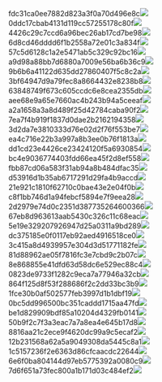 fdc31ca0ee7882d823a3f0a70d496e8c<img  src="https://img.alicdn.com/bao/uploaded/i3/2639837995/TB2me9npIj_B1NjSZFHXXaDWpXa_!!2639837995.jpg_160x160.jpg">
0ddc17cbab4131d119cc57255178c80f<img  src="https://img.alicdn.com/bao/uploaded/i1/2639837995/O1CN0128vl0KHRyAexEmp_!!2639837995.jpg_160x160.jpg">
4426c29c7ccd6a96bec26ab17cd7be98<img  src="https://img.alicdn.com/bao/uploaded/i4/2639837995/O1CN0128vl03pVszyGMqJ_!!2639837995.jpg_160x160.jpg">
6d8cd46dddd6f1b2558a72e01c3a834f<img  src="https://img.alicdn.com/bao/uploaded/i2/2639837995/O1CN0128vl0Ih2dy6u3Fm_!!2639837995.jpg_160x160.jpg">
57c5d6128c1a2e5471ab5c329c92bc16<img  src="https://img.alicdn.com/bao/uploaded/i3/2639837995/O1CN0128vl0EHQKbxN3lK_!!2639837995.jpg_160x160.jpg">
a9d98a88bb7d6880a7009e56ba6b36c9<img  src="https://img.alicdn.com/bao/uploaded/i2/2639837995/TB2mEA3prZnBKNjSZFGXXbt3FXa_!!2639837995.jpg_160x160.jpg">
9b6b6a41122d635dd27860407f5c8c2a<img  src="https://img.alicdn.com/bao/uploaded/i4/2639837995/O1CN0128vl0WN9kjPa3ZD_!!2639837995.jpg_160x160.jpg">
3bf64947d9a79fec8a8664432e8238b8<img  src="https://img.alicdn.com/bao/uploaded/i4/2639837995/O1CN0128vl0crlIuBjuDl_!!2639837995.jpg_160x160.jpg">
63848749f673c605ccdc6e8cea2355db<img  src="https://img.alicdn.com/bao/uploaded/i1/2639837995/O1CN0128vl0Y8l0ANbkeI_!!2639837995.jpg_160x160.jpg">
aee68e9a65e7660ac4b243b94a5ceeaf<img  src="https://img.alicdn.com/bao/uploaded/i3/2639837995/TB2Z4ECncj_B1NjSZFHXXaDWpXa_!!2639837995.jpg_160x160.jpg">
a2a1658a3a8d489f25d42784caba90f2<img  src="https://img.alicdn.com/bao/uploaded/i4/2639837995/O1CN0128vl0FocLMl3t6j_!!2639837995.jpg_160x160.jpg">
7ea7f4b919f1837d0dae2b2162194358<img  src="https://img.alicdn.com/bao/uploaded/i2/2639837995/O1CN0128vl0QpJsAxAuM2_!!2639837995.jpg_160x160.jpg">
3d2da7e3810333d76e02d2f76f553be7<img  src="https://img.alicdn.com/imgextra/i3/2639837995/O1CN0128vl0k9UmDDd5Qn_!!2639837995.jpg">
ea4c716e22b3a997a8b3ee0b76f1813a<img  src="https://img.alicdn.com/imgextra/i1/2639837995/O1CN0128vl0jawjM437PJ_!!2639837995.jpg">
dd1cd23e4426ce23424120f5a6930854<img  src="https://img.alicdn.com/imgextra/i3/2639837995/O1CN0128vl0devCx8kynt_!!2639837995.jpg">
bc4e9036774403fdd66ea45f2d8ef558<img  src="https://img.alicdn.com/imgextra/i4/2639837995/O1CN0128vl0k7EQYQwfu5_!!2639837995.jpg">
fbb87cd06a583f31ab94a8b484dfac35<img  src="https://img.alicdn.com/imgextra/i4/2639837995/O1CN0128vl0l6UMhjFfQD_!!2639837995.jpg">
d53916d1b35ab6717291d29fa4b9accd<img  src="https://img.alicdn.com/imgextra/i2/2639837995/O1CN0128vl0jvbWtBExbj_!!2639837995.jpg">
21e921c1810f62710c0bae43e2e04f0b<img  src="https://img.alicdn.com/imgextra/i1/2639837995/O1CN0128vl0dev8ncJjsA_!!2639837995.jpg">
c8f1bb746d1a94febcf5894e7f9eea28<img  src="https://img.alicdn.com/imgextra/i4/2639837995/O1CN0128vl0kRpFYgjOuf_!!2639837995.jpg">
2d2979e74d0c2351d387735264600366<img  src="https://img.alicdn.com/imgextra/i4/2639837995/O1CN0128vl0l6WJBHAhSo_!!2639837995.jpg">
67eb8d963613aab5430c326c11c68eac<img  src="https://img.alicdn.com/imgextra/i4/2639837995/O1CN0128vl0jawOZTkdRQ_!!2639837995.jpg">
5e19e329207926947d25a0311a9bd289<img  src="https://img.alicdn.com/imgextra/i4/2639837995/O1CN0128vl0l6V2GIOiNL_!!2639837995.jpg">
dc375185e0f0117eb92aed4916518ce0<img  src="https://img.alicdn.com/imgextra/i4/2639837995/O1CN0128vl0jvbKQbAKJz_!!2639837995.jpg">
3c415a8d4939957e304d3d51771182fe<img  src="https://img.alicdn.com/imgextra/i2/2639837995/O1CN0128vl0k9UEy5gzez_!!2639837995.jpg">
81d88962ae05f7816fc3e7cbd9c2b07c<img  src="https://img.alicdn.com/imgextra/i4/2639837995/O1CN0128vl0detOj3yFjx_!!2639837995.jpg">
8e868855e41dfd63d58dc6e529ec88c4<img  src="https://img.alicdn.com/imgextra/i1/2639837995/O1CN0128vl0ipITDJu3Em_!!2639837995.jpg">
0823de9733f1282c9eca7a77946a32cb<img  src="https://img.alicdn.com/imgextra/i2/2639837995/O1CN0128vl0deuTFZkuo2_!!2639837995.jpg">
864f125d8f53f288686f2c2dd33bc3b9<img  src="https://img.alicdn.com/imgextra/i2/2639837995/O1CN0128vl0kRoiK4sAVn_!!2639837995.jpg">
1fce30b0af502577feb3997d1b1dbf19<img  src="https://img.alicdn.com/imgextra/i3/2639837995/O1CN0128vl0lUlSUqqXdN_!!2639837995.jpg">
0bc5dd996500bc351caddd1715aa47fd<img  src="https://img.alicdn.com/imgextra/i1/2639837995/O1CN0128vl0i0tYXNAcWk_!!2639837995.jpg">
be1d829909bdf85a10204d4329fb0141<img  src="https://img.alicdn.com/imgextra/i2/2639837995/O1CN0128vl0k7C55PoRpB_!!2639837995.jpg">
50b9f2c7f3a3eac7a7a8ea4e645b17d8<img  src="https://img.alicdn.com/imgextra/i3/2639837995/O1CN0128vl0kS8efxCJMC_!!2639837995.jpg">
8816aa21c2ece9f4620dc99a9c5ecaf2<img  src="https://img.alicdn.com/imgextra/i2/2639837995/O1CN0128vl0jvc4AA0jIV_!!2639837995.jpg">
12b231568a62a5a9049308da5445c8a1<img  src="https://img.alicdn.com/imgextra/i1/2639837995/O1CN0128vl0jvdCplCamm_!!2639837995.jpg">
1c5157236f2e6363d86cfcaacdc22644<img  src="https://img.alicdn.com/imgextra/i2/2639837995/O1CN0128vl0kRqeqbcoza_!!2639837995.jpg">
6e6f0ba804144d97eb5775392a0080c9<img  src="https://img.alicdn.com/imgextra/i4/2639837995/O1CN0128vl0jayGxgOpcF_!!2639837995.jpg">
7d6f651a73fec800a1b171d03c484ef2<img  src="https://img.alicdn.com/imgextra/i2/2639837995/O1CN0128vl0l6Uy6nPTkw_!!2639837995.jpg">
